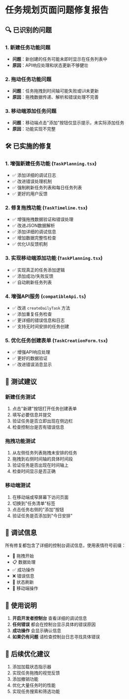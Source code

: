 # 任务规划页面问题修复报告

## 🔍 已识别的问题

### 1. 新建任务功能问题
- **问题**：新创建的任务可能未即时显示在任务列表中
- **原因**：API响应处理和状态更新不够健壮

### 2. 拖动任务功能问题
- **问题**：任务拖拽到时间轴可能失败或UI未更新
- **原因**：拖拽数据传递、解析和错误处理不完善

### 3. 移动端添加任务问题
- **问题**：移动端点击"添加"按钮仅显示提示，未实际添加任务
- **原因**：功能实现不完整

## 🛠️ 已实施的修复

### 1. 增强新建任务功能 (`TaskPlanning.tsx`)
- ✅ 添加详细的调试日志
- ✅ 改进错误处理机制
- ✅ 强制刷新任务列表和每日任务列表
- ✅ 更好的用户反馈

### 2. 修复拖拽功能 (`TaskTimeline.tsx`)
- ✅ 增强拖拽数据验证和错误处理
- ✅ 改进JSON数据解析
- ✅ 添加详细的调试信息
- ✅ 增加数据完整性检查
- ✅ 优化UI反馈机制

### 3. 实现移动端添加功能 (`TaskPlanning.tsx`)
- ✅ 实现真正的任务添加逻辑
- ✅ 添加成功/失败反馈
- ✅ 自动刷新任务列表

### 4. 增强API服务 (`compatibleApi.ts`)
- ✅ 改进 `createDailyTask` 方法
- ✅ 添加重复任务检查
- ✅ 更详细的错误信息和日志
- ✅ 支持无时间安排的任务创建

### 5. 优化任务创建表单 (`TaskCreationForm.tsx`)
- ✅ 增强API响应处理
- ✅ 更好的数据验证
- ✅ 改进错误消息显示

## 🧪 测试建议

### 新建任务测试
1. 点击"新建"按钮打开任务创建表单
2. 填写必要信息并提交
3. 验证任务是否立即出现在侧边栏
4. 检查控制台是否有错误信息

### 拖拽功能测试
1. 从左侧任务列表拖拽未安排的任务
2. 拖拽到右侧时间轴的具体时间段
3. 验证任务是否出现在时间轴上
4. 检查时间显示是否正确

### 移动端测试
1. 在移动端或窄屏幕下访问页面
2. 切换到"任务清单"标签
3. 点击任务右侧的"添加"按钮
4. 验证任务是否添加到"今日安排"

## 🔧 调试信息

所有修复都包含了详细的控制台调试信息，使用表情符号前缀：
- 🚀 拖拽开始
- 📋 数据处理
- ✅ 成功操作
- ❌ 错误信息
- 🔄 状态刷新
- 📱 移动端操作

## 📝 使用说明

1. **开启开发者控制台** 查看详细的调试信息
2. **任何错误** 都会在控制台显示具体的错误原因
3. **成功操作** 会显示确认信息
4. **如果仍有问题** 请检查控制台日志寻找具体错误

## 🔄 后续优化建议

1. 添加加载状态指示器
2. 实现任务拖拽的视觉反馈
3. 添加撤销功能
4. 优化大量任务时的性能
5. 实现任务搜索和筛选功能